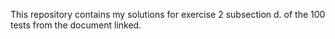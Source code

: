 This repository contains my solutions for exercise 2 subsection d. of the 100 tests from the document linked.
